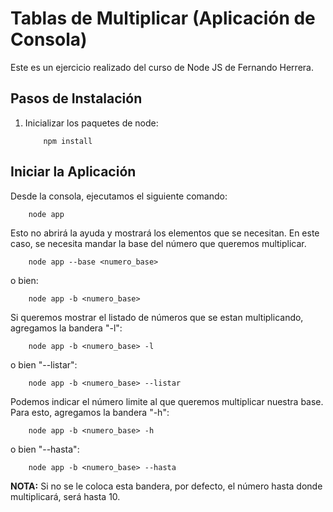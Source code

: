 # Tablas de Multiplicar (Aplicación de Consola)

Este es un ejercicio realizado del curso de Node JS de Fernando Herrera.

## Pasos de Instalación

1. Inicializar los paquetes de node:
    ```
        npm install
    ```

## Iniciar la Aplicación

Desde la consola, ejecutamos el siguiente comando:
```
    node app
```

Esto no abrirá la ayuda y mostrará los elementos que se necesitan. En este caso, se necesita mandar la base del número que queremos multiplicar.
```
    node app --base <numero_base>
```
o bien:
```
    node app -b <numero_base>
```

Si queremos mostrar el listado de números que se estan multiplicando, agregamos la bandera "-l":
```
    node app -b <numero_base> -l
```

o bien "--listar":
```
    node app -b <numero_base> --listar
```

Podemos indicar el número limite al que queremos multiplicar nuestra base. Para esto, agregamos la bandera "-h":
```
    node app -b <numero_base> -h
```

o bien "--hasta":
```
    node app -b <numero_base> --hasta
```

__NOTA:__ Si no se le coloca esta bandera, por defecto, el número hasta donde multiplicará, será hasta 10.

